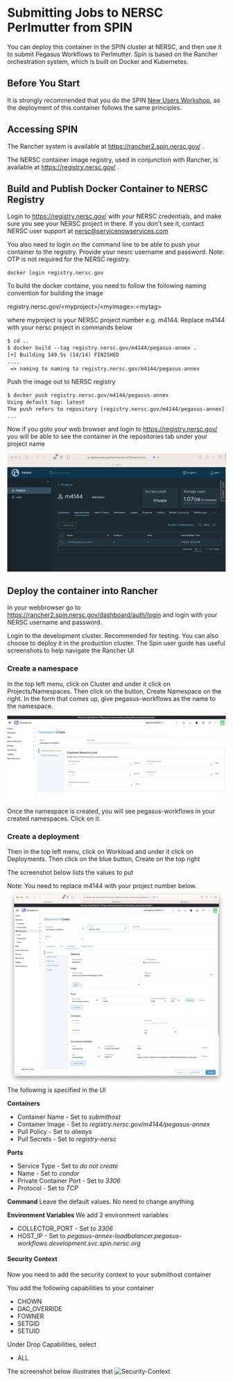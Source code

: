 # Submitting Jobs to NERSC Perlmutter from SPIN

You can deploy this container in the SPIN cluster at NERSC, and then use it to submit Pegasus Workflows to Perlmutter. Spin is based on the Rancher orchestration system, which is built on Docker and Kubernetes.

## Before You Start

It is strongly recommended that you do the SPIN [New Users Workshop](https://www.nersc.gov/assets/Spin/SpinUp-Workshop-for-New-Users.pdf), as the deployment of this container follows the same principles.

## Accessing SPIN

The Rancher system is available at https://rancher2.spin.nersc.gov/ .

The NERSC container image registry, used in conjunction with Rancher, is available at https://registry.nersc.gov/ .

## Build and Publish Docker Container to NERSC Registry

Login to  https://registry.nersc.gov/  with your NERSC credentials, and make sure you see your NERSC project in there.
If you don't see it, contact NERSC user support at nersc@servicenowservices.com

You also need to login on the command line to be able to push your container to the registry.
Provide your nesrc username and password. Note: OTP is not required for the NERSC registry.
```
docker login registry.nersc.gov
```

To build the docker containe, you need to follow the following naming convention for building the image

registry.nersc.gov/\<myproject\>/\<myimage\>:\<mytag\>

where myproject is your NERSC project number e.g. m4144.
Replace m4144 with your nersc project in commands below

```
$ cd ..
$ docker build --tag registry.nersc.gov/m4144/pegasus-annex . 
[+] Building 149.5s (14/14) FINISHED                                                                                                                ....                                     
 => naming to naming to registry.nersc.gov/m4144/pegasus-annex 
```

Push the image out to NERSC registry
```
$ docker push registry.nersc.gov/m4144/pegasus-annex
Using default tag: latest
The push refers to repository [registry.nersc.gov/m4144/pegasus-annex]
...
```
Now if you goto your web browser and login to https://registry.nersc.gov/ you will be able to see the container in the repositories tab under your project name

![NERSC Repositories Listing by Project](./images/nersc-harbor-repos.png)

## Deploy the container into Rancher

In your webbrowser go to https://rancher2.spin.nersc.gov/dashboard/auth/login and login with your NERSC username and password.

Login to the development cluster. Recommended for testing. You can also choose to deploy it in the production cluster.
The Spin user guide has useful screenshots to help navigate the Rancher UI

### Create a namespace

In the top left menu, click on Cluster and under it click on Projects/Namespaces. 
Then click on the button, Create Namespace on the right.
In the form that comes up, give pegasus-workflows as the name to the namespace.

![Create Pegasus Workflows namespace](./images/rancher-create-namespace.png)

Once the namespace is created, you will see pegasus-workflows in your created namespaces. Click on it.

### Create a deployment
Then in the top left menu, click on Workload and under it click on Deployments.
Then click on the blue button, Create on the top right

The screenshot below lists the values to put

Note: You need to replace m4144 with your project number below.
![Create Deployment](./images/rancher-create-deployment.png)
The following is specified in the UI

**Containers**
* Container Name - Set to *submithost*
* Container Image - Set to *registry.nersc.gov/m4144/pegasus-annex*
* Pull Policy - Set to *always*
* Pull Secrets - Set to *registry-nersc*

**Ports**
* Service Type - Set to *do not create*
* Name - Set to *condor*
* Private Container Port - Set to *3306*
* Protocol - Set to *TCP*

**Command**
Leave the default values. No need to change anything

**Environment Variables**
We add 2 environment variables
* COLLECTOR_PORT - Set to *3306*
* HOST_IP - Set to *pegasus-annex-loadbalancer.pegasus-workflows.development.svc.spin.nersc.org*

#### Security Context
Now you need to add the security context to your submithost container

You add the following capabilities to your container
* CHOWN
* DAC_OVERRIDE
* FOWNER
* SETGID
* SETUID

Under Drop Capabilities, select
* ALL

The screenshot below illustrates that
![Security-Context](./images/rancher-security-context.png)

